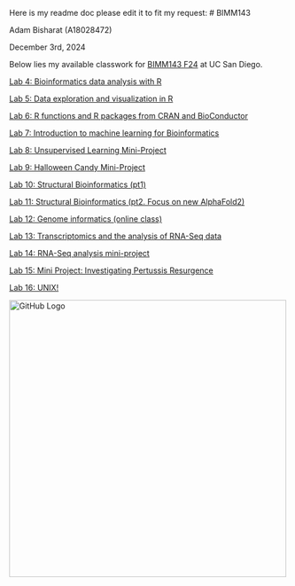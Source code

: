 Here is my readme doc please edit it to fit my request: # BIMM143

Adam Bisharat (A18028472)

December 3rd, 2024

Below lies my available classwork for [BIMM143 F24](https://bioboot.github.io/bimm143_F24/schedule/) at UC San Diego.


[Lab 4: Bioinformatics data analysis with R](https://github.com/Adambish67/BIMM143_Github/tree/main/Lab%204%20Optional%20Extra%20Credit)

[Lab 5: Data exploration and visualization in R](https://github.com/Adambish67/BIMM143_Github/tree/main/Class05)

[Lab 6: R functions and R packages from CRAN and BioConductor](https://github.com/Adambish67/BIMM143_Github/tree/main/Class%2006)

[Lab 7: Introduction to machine learning for Bioinformatics](https://github.com/Adambish67/BIMM143_Github/tree/main/Class07)

[Lab 8: Unsupervised Learning Mini-Project](https://github.com/Adambish67/BIMM143_Github/tree/main/Class08)

[Lab 9: Halloween Candy Mini-Project](https://github.com/Adambish67/BIMM143_Github/tree/main/Lab09)

[Lab 10: Structural Bioinformatics (pt1)](https://github.com/Adambish67/BIMM143_Github/tree/main/Class10%20(Halloweeen))

[Lab 11: Structural Bioinformatics (pt2. Focus on new AlphaFold2)](https://github.com/Adambish67/BIMM143_Github/tree/main/Class11)

[Lab 12: Genome informatics (online class)](https://github.com/Adambish67/BIMM143_Github/tree/main/Class%2012)

[Lab 13: Transcriptomics and the analysis of RNA-Seq data](https://github.com/Adambish67/BIMM143_Github/tree/main/Lab13)

[Lab 14: RNA-Seq analysis mini-project](https://github.com/Adambish67/BIMM143_Github/tree/main/Lab%2014)

[Lab 15: Mini Project: Investigating Pertussis Resurgence](https://github.com/Adambish67/BIMM143_Github/tree/main/Lab%2015)

[Lab 16: UNIX!](https://github.com/Adambish67/BIMM143_Github/tree/main/Lab%2016%202)



<img src="https://external-content.duckduckgo.com/iu/?u=https%3A%2F%2Fcdn.dribbble.com%2Fusers%2F795597%2Fscreenshots%2F3443932%2Fcomp-2.gif&f=1&nofb=1&ipt=349a313e80b192d79c0c29145d77fb613f03a5cb9478f77778026399bd79b90c&ipo=images" alt="GitHub Logo" width="500">